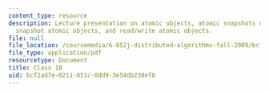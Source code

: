 ```yaml
---
content_type: resource
description: Lecture presentation on atomic objects, atomic snapshots of shared memory,
  snapshot atomic objects, and read/write atomic objects.
file: null
file_location: /coursemedia/6-852j-distributed-algorithms-fall-2009/bcf2ad7e0211851c0dd93e54db238ef8_MIT6_852JF09_lec18.pdf
file_type: application/pdf
resourcetype: Document
title: Class 18
uid: bcf2ad7e-0211-851c-0dd9-3e54db238ef8
---
```

